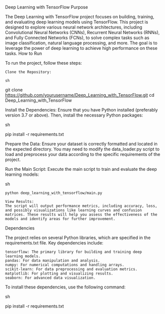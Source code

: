 
Deep Learning with TensorFlow
Purpose

The Deep Learning with TensorFlow project focuses on building, training, and evaluating deep learning models using TensorFlow. This project is designed to explore various neural network architectures, including Convolutional Neural Networks (CNNs), Recurrent Neural Networks (RNNs), and Fully Connected Networks (FCNs), to solve complex tasks such as image classification, natural language processing, and more. The goal is to leverage the power of deep learning to achieve high performance on these tasks.
How to Run

To run the project, follow these steps:

    Clone the Repository:

    sh

git clone https://github.com/yourusername/Deep_Learning_with_TensorFlow.git
cd Deep_Learning_with_TensorFlow

Install the Dependencies:
Ensure that you have Python installed (preferably version 3.7 or above). Then, install the necessary Python packages:

sh

pip install -r requirements.txt

Prepare the Data:
Ensure your dataset is correctly formatted and located in the expected directory. You may need to modify the data_loader.py script to load and preprocess your data according to the specific requirements of the project.

Run the Main Script:
Execute the main script to train and evaluate the deep learning models:

sh

    python deep_learning_with_tensorflow/main.py

    View Results:
    The script will output performance metrics, including accuracy, loss, and possibly visualizations like learning curves and confusion matrices. These results will help you assess the effectiveness of the models and identify areas for further improvement.

Dependencies

The project relies on several Python libraries, which are specified in the requirements.txt file. Key dependencies include:

    tensorflow: The primary library for building and training deep learning models.
    pandas: For data manipulation and analysis.
    numpy: For numerical computations and handling arrays.
    scikit-learn: For data preprocessing and evaluation metrics.
    matplotlib: For plotting and visualizing results.
    seaborn: For advanced data visualization.

To install these dependencies, use the following command:

sh

pip install -r requirements.txt
